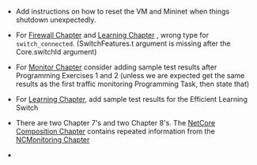* Add instructions on how to reset the VM and Mininet when things shutdown unexpectedly.

* For [Firewall Chapter](https://github.com/frenetic-lang/frenetic/wiki/03-OxFirewall) and [Learning Chapter](https://github.com/frenetic-lang/frenetic/wiki/05-OxLearning) , wrong type for `switch_connected`. (SwitchFeatures.t argument is missing after the Core.switchId argument)

* For [Monitor Chapter](https://github.com/frenetic-lang/frenetic/wiki/04-OxMonitor) consider adding sample test results after Programming Exercises 1 and 2 (unless we are expected get the same results as the first traffic monitoring Programming Task, then state that)

* For [Learning Chapter](https://github.com/frenetic-lang/frenetic/wiki/05-OxLearning), add sample test results for the Efficient Learning Switch

* There are two Chapter 7's and two Chapter 8's. The [NetCore Composition Chapter](https://github.com/frenetic-lang/frenetic/wiki/07-NetCoreComposition) contains repeated information from the [NCMonitoring Chapter](https://github.com/frenetic-lang/frenetic/wiki/09-NCMonitoring)

* 